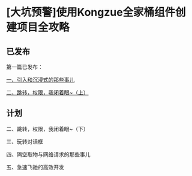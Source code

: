 # [大坑预警]使用Kongzue全家桶组件创建项目全攻略

## 已发布
第一篇已发布：

[一、引入和沉浸式的那些事儿](https://www.jianshu.com/p/fac880bba8e6)

[二、跳转，权限，我闭着眼~（上）](https://www.jianshu.com/p/fb5ff52f0a53)

## 计划

二、跳转，权限，我闭着眼~（下）

三、玩转对话框

四、隔空取物与网络请求的那些事儿

五、急速飞驰的高效开发
